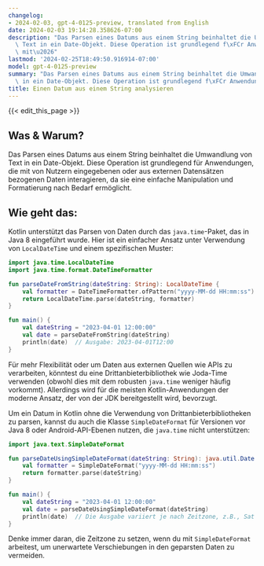 ```yaml
---
changelog:
- 2024-02-03, gpt-4-0125-preview, translated from English
date: 2024-02-03 19:14:28.358626-07:00
description: "Das Parsen eines Datums aus einem String beinhaltet die Umwandlung von\
  \ Text in ein Date-Objekt. Diese Operation ist grundlegend f\xFCr Anwendungen, die\
  \ mit\u2026"
lastmod: '2024-02-25T18:49:50.916914-07:00'
model: gpt-4-0125-preview
summary: "Das Parsen eines Datums aus einem String beinhaltet die Umwandlung von Text\
  \ in ein Date-Objekt. Diese Operation ist grundlegend f\xFCr Anwendungen, die mit\u2026"
title: Einen Datum aus einem String analysieren
---
```


{{< edit_this_page >}}

## Was & Warum?
Das Parsen eines Datums aus einem String beinhaltet die Umwandlung von Text in ein Date-Objekt. Diese Operation ist grundlegend für Anwendungen, die mit von Nutzern eingegebenen oder aus externen Datensätzen bezogenen Daten interagieren, da sie eine einfache Manipulation und Formatierung nach Bedarf ermöglicht.

## Wie geht das:
Kotlin unterstützt das Parsen von Daten durch das `java.time`-Paket, das in Java 8 eingeführt wurde. Hier ist ein einfacher Ansatz unter Verwendung von `LocalDateTime` und einem spezifischen Muster:

```kotlin
import java.time.LocalDateTime
import java.time.format.DateTimeFormatter

fun parseDateFromString(dateString: String): LocalDateTime {
    val formatter = DateTimeFormatter.ofPattern("yyyy-MM-dd HH:mm:ss")
    return LocalDateTime.parse(dateString, formatter)
}

fun main() {
    val dateString = "2023-04-01 12:00:00"
    val date = parseDateFromString(dateString)
    println(date)  // Ausgabe: 2023-04-01T12:00
}
```

Für mehr Flexibilität oder um Daten aus externen Quellen wie APIs zu verarbeiten, könntest du eine Drittanbieterbibliothek wie Joda-Time verwenden (obwohl dies mit dem robusten `java.time` weniger häufig vorkommt). Allerdings wird für die meisten Kotlin-Anwendungen der moderne Ansatz, der von der JDK bereitgestellt wird, bevorzugt.

Um ein Datum in Kotlin ohne die Verwendung von Drittanbieterbibliotheken zu parsen, kannst du auch die Klasse `SimpleDateFormat` für Versionen vor Java 8 oder Android-API-Ebenen nutzen, die `java.time` nicht unterstützen:

```kotlin
import java.text.SimpleDateFormat

fun parseDateUsingSimpleDateFormat(dateString: String): java.util.Date {
    val formatter = SimpleDateFormat("yyyy-MM-dd HH:mm:ss")
    return formatter.parse(dateString)
}

fun main() {
    val dateString = "2023-04-01 12:00:00"
    val date = parseDateUsingSimpleDateFormat(dateString)
    println(date)  // Die Ausgabe variiert je nach Zeitzone, z.B., Sat Apr 01 12:00:00 GMT 2023
}
```

Denke immer daran, die Zeitzone zu setzen, wenn du mit `SimpleDateFormat` arbeitest, um unerwartete Verschiebungen in den geparsten Daten zu vermeiden.
